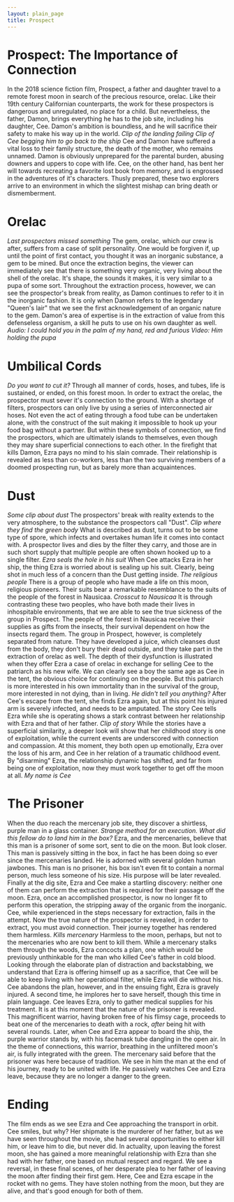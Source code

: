 ```yaml
---
layout: plain_page
title: Prospect
---
```


# Prospect: The Importance of Connection
In the 2018 science fiction film, Prospect, a father and daughter travel to a remote forest moon in search of the precious resource, orelac. Like their 19th century Californian counterparts, the work for these prospectors is dangerous and unregulated, no place for a child. But nevertheless, the father, Damon, brings everything he has to the job site, including his daughter, Cee. Damon's ambition is boundless, and he will sacrifice their safety to make his way up in the world.
*Clip of the landing failing*
*Clip of Cee begging him to go back to the ship*
Cee and Damon have suffered a vital loss to their family structure, the death of the mother, who remains unnamed. Damon is obviously unprepared for the parental burden, abusing downers and uppers to cope with life. Cee, on the other hand, has bent her will towards recreating a favorite lost book from memory, and is engrossed in the adventures of it's characters. Thusly prepared, these two explorers arrive to an environment in which the slightest mishap can bring death or dismemberment.

# Orelac
*Last prospectors missed something*
The gem, orelac, which our crew is after, suffers from a case of split personality. One would be forgiven if, up until the point of first contact, you thought it was an inorganic substance, a gem to be mined. But once the extraction begins, the viewer can immediately see that there is something very organic, very living about the shell of the orelac. It's shape, the sounds it makes, it is very similar to a pupa of some sort. Throughout the extraction process, however, we can see the prospector's break from reality, as Damon continues to refer to it in the inorganic fashion. It is only when Damon refers to the legendary "Queen's lair" that we see the first acknowledgement of an organic nature to the gem. Damon's area of expertise is in the extraction of value from this defenseless organism, a skill he puts to use on his own daughter as well.
*Audio: I could hold you in the palm of my hand, red and furious*
*Video: Him holding the pupa*

# Umbilical Cords
*Do you want to cut it?*
Through all manner of cords, hoses, and tubes, life is sustained, or ended, on this forest moon. In order to extract the orelac, the prospector must sever it's connection to the ground. With a shortage of filters, prospectors can only live by using a series of interconnected air hoses. Not even the act of eating through a food tube can be undertaken alone, with the construct of the suit making it impossible to hook up your food bag without a partner. But within these symbols of connection, we find the prospectors, which are ultimately islands to themselves, even though they may share superficial connections to each other. In the firefight that kills Damon, Ezra pays no mind to his slain comrade. Their relationship is revealed as less than co-workers, less than the two surviving members of a doomed prospecting run, but as barely more than acquaintences.

# Dust
*Some clip about dust*
The prospectors' break with reality extends to the very atmosphere, to the substance the prospectors call "Dust".
*Clip where they find the green body*
What is described as dust, turns out to be some type of spore, which infects and overtakes human life it comes into contact with. A prospector lives and dies by the filter they carry, and those are in such short supply that multiple people are often shown hooked up to a single filter.
*Ezra seals the hole in his suit*
When Cee attacks Ezra in her ship, the thing Ezra is worried about is sealing up his suit. Clearly, being shot in much less of a concern than the Dust getting inside.
*The religious people*
There is a group of people who have made a life on this moon, religious pioneers. Their suits bear a remarkable resemblance to the suits of the people of the forest in Nausicaa.
*Crosscut to Nausicaa*
It is through contrasting these two peoples, who have both made their lives in inhospitable environments, that we are able to see the true sickness of the group in Prospect. The people of the forest in Nausicaa receive their supplies as gifts from the insects, their survival dependent on how the insects regard them. The group in Prospect, however, is completely separated from nature. They have developed a juice, which cleanses dust from the body, they don't bury their dead outside, and they take part in the extraction of orelac as well. The depth of their dysfunction is illustrated when they offer Ezra a case of orelac in exchange for selling Cee to the patriarch as his new wife. We can clearly see a boy the same age as Cee in the tent, the obvious choice for continuing on the people. But this patriarch is more interested in his own immortality than in the survival of the group, more interested in not dying, than in living.
*He didn't tell you anything?*
After Cee's escape from the tent, she finds Ezra again, but at this point his injured arm is severely infected, and needs to be amputated. The story Cee tells Ezra while she is operating shows a stark contrast between her relationship with Ezra and that of her father.
*Clip of story*
While the stories have a superficial similarity, a deeper look will show that her childhood story is one of exploitation, while the current events are underscored with connection and compassion. At this moment, they both open up emotionally, Ezra over the loss of his arm, and Cee in her relation of a traumatic childhood event. By "disarming" Ezra, the relationship dynamic has shifted, and far from being one of exploitation, now they must work together to get off the moon at all.
*My name is Cee*

# The Prisoner
When the duo reach the mercenary job site, they discover a shirtless, purple man in a glass container.
*Strange method for an execution. What did this fellow do to land him in the box?*
Ezra, and the mercenaries, believe that this man is a prisoner of some sort, sent to die on the moon. But look closer. This man is passively sitting in the box, in fact he has been doing so ever since the mercenaries landed. He is adorned with several golden human jawbones. This man is no prisoner, his box isn't even fit to contain a normal person, much less someone of his size. His purpose will be later revealed.
Finally at the dig site, Ezra and Cee make a startling discovery: neither one of them can perform the extraction that is required for their passage off the moon. Ezra, once an accomplished prospector, is now no longer fit to perform this operation, the stripping away of the organic from the inorganic. Cee, while experienced in the steps necessary for extraction, fails in the attempt. Now the true nature of the prospector is revealed, in order to extract, you must avoid connection. Their journey together has rendered them harmless.
*Kills mercenary*
Harmless to the moon, perhaps, but not to the mercenaries who are now bent to kill them. While a mercenary stalks them through the woods, Ezra concocts a plan, one which would be previously unthinkable for the man who killed Cee's father in cold blood. Looking through the elaborate plan of distraction and backstabbing, we understand that Ezra is offering himself up as a sacrifice, that Cee will be able to keep living with her operational filter, while Ezra will die without his. Cee abandons the plan, however, and in the ensuing fight, Ezra is gravely injured. A second time, he implores her to save herself, though this time in plain language.
Cee leaves Ezra, only to gather medical supplies for his treatment. It is at this moment that the nature of the prisoner is revealed. This magnificent warrior, having broken free of his flimsy cage, proceeds to beat one of the mercenaries to death with a rock, *after* being hit with several rounds. Later, when Cee and Ezra appear to board the ship, the purple warrior stands by, with his facemask tube dangling in the open air. In the theme of connections, this warrior, breathing in the unfiltered moon's air, is fully integrated with the green. The mercenary said before that the prisoner was here because of tradition. We see in him the man at the end of his journey, ready to be united with life. He passively watches Cee and Ezra leave, because they are no longer a danger to the green.

# Ending
The film ends as we see Ezra and Cee approaching the transport in orbit. Cee smiles, but why? Her shipmate is the murderer of her father, but as we have seen throughout the movie, she had several opportunities to either kill him, or leave him to die, but never did. In actuality, upon leaving the forest moon, she has gained a more meaningful relationship with Ezra than she had with her father, one based on mutual respect and regard. We see a reversal, in these final scenes, of her desperate plea to her father of leaving the moon after finding their first gem. Here, Cee and Ezra escape in the rocket with no gems. They have stolen nothing from the moon, but they are alive, and that's good enough for both of them.
